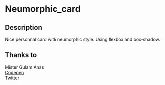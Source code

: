 # Neumorphic_card

## Description
Nice personnal card with neumorphic style. Using flexbox and box-shadow.   

## Thanks to 
Mister Gulam Anas  
[Codepen](https://codepen.io/gulam-anas/pen/rNrGbrd)  
[Twitter](https://mobile.twitter.com/_gulam_anas_/status/1617847195868475395)  
